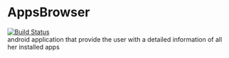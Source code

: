 # AppsBrowser
[![Build Status](https://travis-ci.org/AlonDiskin/AppsBrowser.svg?branch=dev)](https://travis-ci.org/AlonDiskin/AppsBrowser)    
android application that provide the user with a detailed information of all her installed apps 
